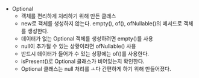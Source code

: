 
- Optional
  - 객체를 편리하게 처리하기 위해 만든 클래스
  - new로 객체를 생성하지 않는다. empty(), of(), ofNullable()의 메서드로 객체를 생성한다.
  - 데이터가 없는 Optional 객체를 생성하려면 empty()를 사용
  - null이 추가될 수 있는 상황이라면 ofNullable() 사용
  - 반드시 데이터가 들어가 수 있는 상황에는 of()를 사용한다.
  - isPresent()로 Optional 클래스가 비어있는지 확인한다.
  - Optional 클래스는 null 처리를 ㅗ다 간편하게 하기 위해 만들어졌다.
